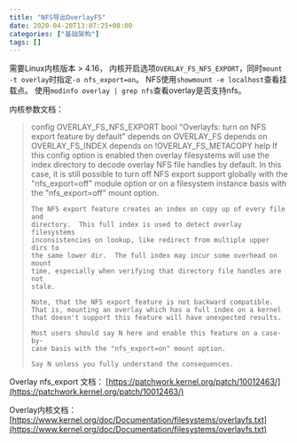 ```yaml
---
title: "NFS导出OverlayFS"
date: 2020-04-20T13:07:25+08:00
categories: ["基础架构"]
tags: []
---
```


需要Linux内核版本 > 4.16， 内核开启选项`OVERLAY_FS_NFS_EXPORT`，同时`mount -t overlay`时指定`-o nfs_export=on`。
NFS使用`showmount -e localhost`查看挂载点。
使用`modinfo overlay | grep nfs`查看overlay是否支持nfs。

内核参数文档：
> config OVERLAY_FS_NFS_EXPORT
> 	bool "Overlayfs: turn on NFS export feature by default"
> 	depends on OVERLAY_FS
> 	depends on OVERLAY_FS_INDEX
> 	depends on !OVERLAY_FS_METACOPY
> 	help
> 	  If this config option is enabled then overlay filesystems will use
> 	  the index directory to decode overlay NFS file handles by default.
> 	  In this case, it is still possible to turn off NFS export support
> 	  globally with the "nfs_export=off" module option or on a filesystem
> 	  instance basis with the "nfs_export=off" mount option.
> 
> 	  The NFS export feature creates an index on copy up of every file and
> 	  directory.  This full index is used to detect overlay filesystems
> 	  inconsistencies on lookup, like redirect from multiple upper dirs to
> 	  the same lower dir.  The full index may incur some overhead on mount
> 	  time, especially when verifying that directory file handles are not
> 	  stale.
> 
> 	  Note, that the NFS export feature is not backward compatible.
> 	  That is, mounting an overlay which has a full index on a kernel
> 	  that doesn't support this feature will have unexpected results.
> 
> 	  Most users should say N here and enable this feature on a case-by-
> 	  case basis with the "nfs_export=on" mount option.
> 
> 	  Say N unless you fully understand the consequences.

Overlay nfs_export 文档：
[https://patchwork.kernel.org/patch/10012463/](https://patchwork.kernel.org/patch/10012463/)

Overlay内核文档：
[https://www.kernel.org/doc/Documentation/filesystems/overlayfs.txt](https://www.kernel.org/doc/Documentation/filesystems/overlayfs.txt)
